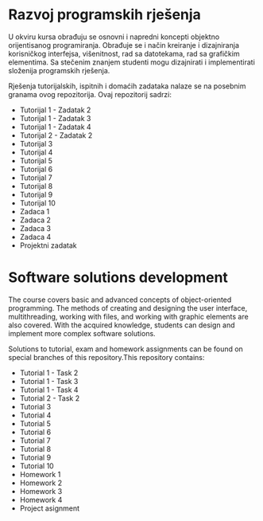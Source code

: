 # Razvoj programskih rješenja

U okviru kursa obrađuju se osnovni i napredni koncepti objektno orijentisanog programiranja. Obrađuje se i način kreiranje i dizajniranja korisničkog interfejsa, višenitnost, rad sa datotekama, rad sa grafičkim elementima. Sa stečenim znanjem studenti mogu dizajnirati i implementirati složenija programskih rješenja.

Rješenja tutorijalskih, ispitnih i domaćih zadataka nalaze se na posebnim granama ovog repozitorija. Ovaj repozitorij sadrzi:
- Tutorijal 1 - Zadatak 2
- Tutorijal 1 - Zadatak 3
- Tutorijal 1 - Zadatak 4
- Tutorijal 2 - Zadatak 2
- Tutorijal 3
- Tutorijal 4
- Tutorijal 5
- Tutorijal 6
- Tutorijal 7
- Tutorijal 8
- Tutorijal 9
- Tutorijal 10
- Zadaca 1
- Zadaca 2
- Zadaca 3
- Zadaca 4
- Projektni zadatak

# Software solutions development
The course covers basic and advanced concepts of object-oriented programming. The methods of creating and designing the user interface, multithreading, working with files, and working with graphic elements are also covered. With the acquired knowledge, students can design and implement more complex software solutions.

Solutions to tutorial, exam and homework assignments can be found on special branches of this repository.This repository contains:
- Tutorial 1 - Task 2
- Tutorial 1 - Task 3
- Tutorial 1 - Task 4
- Tutorial 2 - Task 2
- Tutorial 3
- Tutorial 4
- Tutorial 5
- Tutorial 6
- Tutorial 7
- Tutorial 8
- Tutorial 9
- Tutorial 10
- Homework 1
- Homework 2
- Homework 3
- Homework 4
- Project asignment
